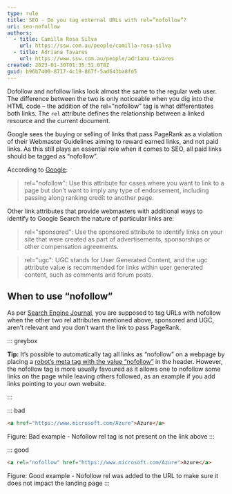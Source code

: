 ```yaml
---
type: rule
title: SEO - Do you tag external URLs with rel=”nofollow”?
uri: seo-nofollow
authors:
  - title: Camilla Rosa Silva
    url: https://ssw.com.au/people/camilla-rosa-silva
  - title: Adriana Tavares
    url: https://www.ssw.com.au/people/adriana-tavares
created: 2023-01-30T01:35:31.078Z
guid: b96b7400-8717-4c19-867f-5ad643ba8fd5
---
```

Dofollow and nofollow links look almost the same to the regular web user. The difference between the two is only noticeable when you dig into the HTML code – the addition of the rel="nofollow” tag is what differentiates both links. The `rel` attribute defines the relationship between a linked resource and the current document.

Google sees the buying or selling of links that pass PageRank as a violation of their Webmaster Guidelines aiming to reward earned links, and not paid links. As this still plays an essential role when it comes to SEO, all paid links should be tagged as “nofollow”. 
            
<!--endintro-->

According to [Google](https://developers.google.com/search/blog/2019/09/evolving-nofollow-new-ways-to-identify):  

> rel="nofollow": Use this attribute for cases where you want to link to a page but don't want to imply any type of endorsement, including passing along ranking credit to another page.  

Other link attributes that provide webmasters with additional ways to identify to Google Search the nature of particular links are:   

> rel="sponsored": Use the sponsored attribute to identify links on your site that were created as part of advertisements, sponsorships or other compensation agreements.  

> rel="ugc": UGC stands for User Generated Content, and the ugc attribute value is recommended for links within user generated content, such as comments and forum posts.  

## When to use “nofollow”  

As per [Search Engine Journal](https://www.searchenginejournal.com/when-to-use-nofollow-on-links/), you are supposed to tag URLs with nofollow when the other two rel attributes mentioned above, sponsored and UGC, aren’t relevant and you don’t want the link to pass PageRank.  

::: greybox 

**Tip:** It’s possible to automatically tag all links as “nofollow” on a webpage by placing a [robot’s meta tag with the value “nofollow”](https://developers.google.com/search/docs/crawling-indexing/special-tags) in the header. However, the nofollow tag is more usually favoured as it allows one to nofollow some links on the page while leaving others followed, as an example if you add links pointing to your own website.  

::: 

::: bad 

```html
<a href="https://www.microsoft.com/Azure">Azure</a> 
``` 

Figure: Bad example - Nofollow rel tag is not present on the link above
::: 

::: good
```html
<a rel="nofollow" href="https://www.microsoft.com/Azure">Azure</a> 
``` 

Figure: Good example - Nofollow rel was added to the URL to make sure it does not impact the landing page 
::: 
